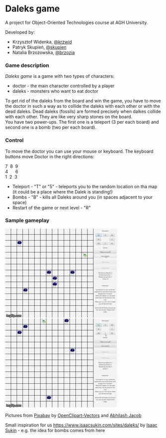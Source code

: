 # Daleks game

A project for Object-Oriented Technologies course at AGH University.

Developed by:
- Krzysztof Widenka, [@krzwid](https://github.com/krzwid)
- Patryk Skupień, [@skupien](https://github.com/skupien)
- Natalia Brzozowska, [@brzozia](https://github.com/brzozia)

### Game description
<i>Daleks game</i> is a game with two types of characters:
- doctor - the main character controlled by a player
- daleks - monsters who want to eat doctor

To get rid of the daleks from the board and win the game, you have to move the doctor in such a way as to collide the daleks with each other or with the dead daleks. Dead daleks (fossils) are formed precisely when dalkes collide with each other. They are like very sharp stones on the board.  
You have two power-ups. The first one is a teleport (3 per each board) and second one is a bomb (two per each board).

### Control
To move the doctor you can use your mouse or keyboard. The keyboard buttons move Doctor in the right directions:

7  &nbsp;8  &nbsp;9 <br>
4  &nbsp;&nbsp;&nbsp;&nbsp; 6 <br>
1  &nbsp;2  &nbsp;3 <br>
- Teleport - "T" or "5" - teleports you to the random location on tha map (it could be a place where the Dalek is standing!)
- Bombs - "B" - kills all Daleks around you (in spaces adjacent to your space)
- Restart of the game or next level - "R"

### Sample gameplay
![](docs/daleks-game1.gif)
![](docs/daleks-game2.gif)  

Pictures from [Pixabay](https://pixabay.com/pl/?utm_source=link-attribution&amp;utm_medium=referral&amp;utm_campaign=image&amp;utm_content=1295483) by [OpenClipart-Vectors](https://pixabay.com/pl/users/openclipart-vectors-30363/?utm_source=link-attribution&amp;utm_medium=referral&amp;utm_campaign=image&amp;utm_content=1295483) and [Abhilash Jacob](https://pixabay.com/pl/users/abhi_jacob-8581153/?utm_source=link-attribution&amp;utm_medium=referral&amp;utm_campaign=image&amp;utm_content=5077346)  

Small inspiration for us https://www.isaacsukin.com/sites/daleks/ by [Isaac Sukin](https://www.isaacsukin.com/) - e.g. the idea for bombs comes from here


